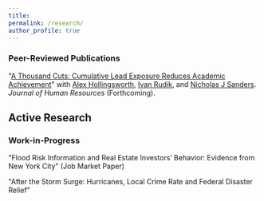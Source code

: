 ```yaml
---
title:
permalink: /research/
author_profile: true
---
```



### Peer-Reviewed Publications

"[A Thousand Cuts: Cumulative Lead Exposure Reduces Academic Achievement](https://doi.org/10.3368/jhr.0222-12169R2)" with [Alex Hollingsworth][ah], [Ivan Rudik][ir], and [Nicholas J Sanders][njs]. *Journal of Human Resources* (Forthcoming). <a href="/files/research/lead-education.pdf"><i class="fas fa-fw fa-file-pdf zoom" aria-hidden="true"></i></a>

<h2 id="active">
Active Research
</h2>

### Work-in-Progress

"Flood Risk Information and Real Estate Investors’ Behavior: Evidence from New York City" (Job Market Paper)

"After the Storm Surge: Hurricanes, Local Crime Rate and Federal Disaster Relief"


[ah]: https://hollina.github.io/
[ir]: https://ivanrudik.com/
[njs]: https://njsanders.human.cornell.edu/njsanders/Intro.html
